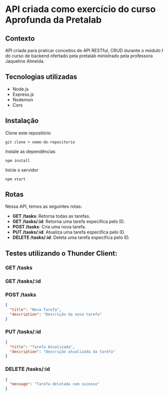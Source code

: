 # API criada como exercício do curso Aprofunda da Pretalab

## Contexto

API criada para praticar conceitos de API RESTful, CRUD durante o módulo I do curso de backend ofertado pela pretalab
ministrado pela professora Jaqueline Almeida.

## Tecnologias utilizadas

- Node.js
- Express.js
- Nodemon
- Cors

## Instalação

Clone este repositório

``git clone + nome-do-repositorio``

Instale as dependências

``npm install``

Inicie o servidor

``npm start``

## Rotas

Nessa API, temos as seguintes rotas:

- **GET /tasks**: Retorna todas as tarefas.
- **GET /tasks/:id**: Retorna uma tarefa específica pelo ID.
- **POST /tasks**: Cria uma nova tarefa.
- **PUT /tasks/:id**: Atualiza uma tarefa específica pelo ID.
- **DELETE /tasks/:id**: Deleta uma tarefa específica pelo ID.

## Testes utilizando o Thunder Client: 

### GET /tasks

### GET /tasks/:id

### POST /tasks

```json
{
  "title": "Nova Tarefa",
  "description": "Descrição da nova tarefa"
}
```

### PUT /tasks/:id

```json
{
  "title": "Tarefa Atualizada",
  "description": "Descrição atualizada da tarefa"
}
```

### DELETE /tasks/:id

```json
{
  "message": "Tarefa deletada com sucesso"
}
```